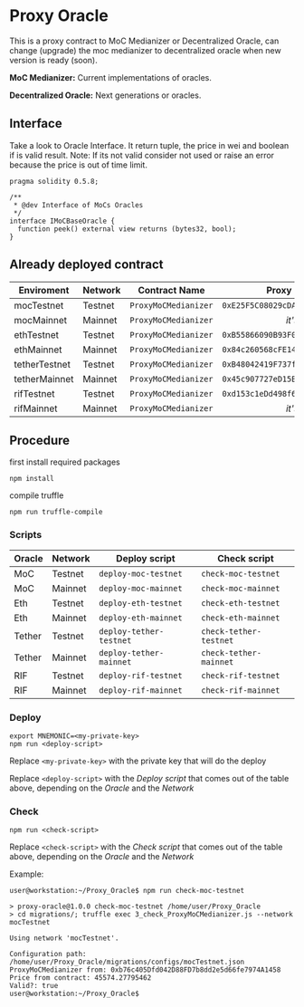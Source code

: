 # Proxy Oracle

This is a proxy contract to MoC Medianizer or Decentralized Oracle, can change (upgrade) the moc medianizer to decentralized oracle
when new version is ready (soon).

**MoC Medianizer:** Current implementations of oracles.

**Decentralized Oracle:** Next generations or oracles.


## Interface

Take a look to Oracle Interface. It return tuple, the price in wei and boolean if is valid result.
Note: If its not valid consider not used or raise an error because the price is out of time limit.

```
pragma solidity 0.5.8;

/**
 * @dev Interface of MoCs Oracles
 */
interface IMoCBaseOracle {
  function peek() external view returns (bytes32, bool);
}
```

## Already deployed contract

| Enviroment    | Network | Contract Name        | Proxy Contract Address                       | Implementation Contract Address              |
| ------------- | ------- | :------------------: | :------------------------------------------: | :------------------------------------------: |
| mocTestnet    | Testnet | `ProxyMoCMedianizer` | `0xE25F5C08029cDAA3F86e782D79aC3B4578bFaa64` | `0x5604d381E745907Ca0fd50d952B1e88C5B7Ab8DC` |
| mocMainnet    | Mainnet | `ProxyMoCMedianizer` | *it's still pending*                         | *it's still pending*                         |
| ethTestnet    | Testnet | `ProxyMoCMedianizer` | `0xB55866090B93F00a9d7C725D906ea55dBDA3e8D7` | `0x8e2fea7a925f5F7aF7006e351289Fcd0135B1d76` |
| ethMainnet    | Mainnet | `ProxyMoCMedianizer` | `0x84c260568cFE148dBcFb4C8cc62C4e0b6d998F91` | `0xbCb80B5551e56B7241275211068d3f56615E4590` |
| tetherTestnet | Testnet | `ProxyMoCMedianizer` | `0xB48042419F737f831E93605048B85D1964822269` | `0xEF8e441B577B4e797F485AE684Eb5D5106Cc55Ad` |
| tetherMainnet | Mainnet | `ProxyMoCMedianizer` | `0x45c907727eD15Bd901560Ff439293E6b89de877e` | `0xc78599497c42245627C69cc7CBb27F95Bb2B9646` |
| rifTestnet    | Testnet | `ProxyMoCMedianizer` | `0xd153c1eDd498f66BC9d6D8069ECBBc2fb2fEcd4b` | `0xe664D22aa3d37b9Be1a545A1b540cFEd40B3E72b` |
| rifMainnet    | Mainnet | `ProxyMoCMedianizer` | *it's still pending*                         | *it's still pending*                         |

## Procedure 

first install required packages

```
npm install
```

compile truffle

```
npm run truffle-compile
```

### Scripts

| Oracle | Network | Deploy script           | Check script           |
| ------ | ------- | ----------------------- | ---------------------- |
| MoC    | Testnet | `deploy-moc-testnet`    | `check-moc-testnet`    |
| MoC    | Mainnet | `deploy-moc-mainnet`    | `check-moc-mainnet`    |
| Eth    | Testnet | `deploy-eth-testnet`    | `check-eth-testnet`    |
| Eth    | Mainnet | `deploy-eth-mainnet`    | `check-eth-mainnet`    |
| Tether | Testnet | `deploy-tether-testnet` | `check-tether-testnet` |
| Tether | Mainnet | `deploy-tether-mainnet` | `check-tether-mainnet` |
| RIF    | Testnet | `deploy-rif-testnet`    | `check-rif-testnet`    |
| RIF    | Mainnet | `deploy-rif-mainnet`    | `check-rif-mainnet`    |

### Deploy

```
export MNEMONIC=<my-private-key>
npm run <deploy-script>
```

Replace `<my-private-key>` with the private key that will do the deploy

Replace `<deploy-script>` with the *Deploy script* that comes out of the table above, depending on the *Oracle* and the *Network*

### Check

```
npm run <check-script>
```

Replace `<check-script>` with the *Check script* that comes out of the table above, depending on the *Oracle* and the *Network*

Example:

```
user@workstation:~/Proxy_Oracle$ npm run check-moc-testnet

> proxy-oracle@1.0.0 check-moc-testnet /home/user/Proxy_Oracle
> cd migrations/; truffle exec 3_check_ProxyMoCMedianizer.js --network mocTestnet

Using network 'mocTestnet'.

Configuration path:  /home/user/Proxy_Oracle/migrations/configs/mocTestnet.json
ProxyMoCMedianizer from: 0xb76c405Dfd042D88FD7b8dd2e5d66fe7974A1458
Price from contract: 45574.27795462
Valid?: true
user@workstation:~/Proxy_Oracle$
```
